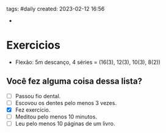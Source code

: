 tags: #daily 
created: 2023-02-12 16:56

- 

# Exercicios
- Flexão: 5m descanço, 4 séries = (16(3), 12(3), 10(3), 8(2))

## Você fez alguma coisa dessa lista?
- [ ] Passou fio dental.
- [ ] Escovou os dentes pelo menos 3 vezes.
- [x] Fez exercício.
- [ ] Meditou pelo menos 10 minutos.
- [ ] Leu pelo menos 10 páginas de um livro.